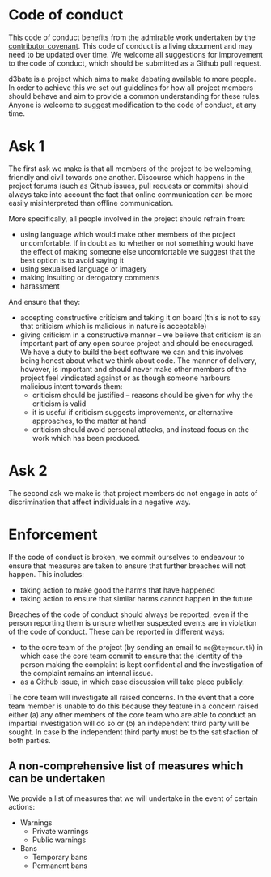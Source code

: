 # Code of conduct
This code of conduct benefits from the admirable work undertaken by the [contributor covenant](https://contributor-covenant.org). This code of conduct is a living document and may need to be updated over time. We welcome all suggestions for improvement to the code of conduct, which should be submitted as a Github pull request.

d3bate is a project which aims to make debating available to more people. In order to achieve this we set out guidelines for how all project members should behave and aim to provide a common understanding for these rules. Anyone is welcome to suggest  modification to the code of conduct, at any time.

# Ask 1
The first ask we make is that all members of the project to be welcoming, friendly and civil towards one another. Discourse which happens in the project forums (such as Github issues, pull requests or commits) should always take into account the fact that online communication can be more easily misinterpreted than offline communication. 

More specifically, all people involved in the project should refrain from:
* using language which would make other members of the project uncomfortable. If in doubt as to whether or not something would have the effect of making someone else uncomfortable we suggest that the best option is to avoid saying it
* using sexualised language or imagery
* making insulting or derogatory comments
* harassment

And ensure that they:
* accepting constructive criticism and taking it on board (this is not to say that criticism which is malicious in nature is acceptable)
* giving criticism in a constructive manner – we believe that criticism is an important part of any open source project and should be encouraged. We have a duty to build the best software we can and this involves being honest about what we think about code. The manner of delivery, however, is important and should never make other members of the project feel vindicated against or as though someone harbours malicious intent towards them:
    * criticism should be justified – reasons should be given for why the criticism is valid
    * it is useful if criticism suggests improvements, or alternative approaches, to the matter at hand
    * criticism should avoid personal attacks, and instead focus on the work which has been produced.


# Ask 2
The second ask we make is that project members do not engage in acts of discrimination that affect individuals in a negative way. 

# Enforcement
If the code of conduct is broken, we commit ourselves to endeavour to ensure that measures are taken to ensure that further breaches will not happen. This includes:
* taking action to make good the harms that have happened
* taking action to ensure that similar harms cannot happen in the future

Breaches of the code of conduct should always be reported, even if the person reporting them is unsure whether suspected events are in violation of the code of conduct. These can be reported in different ways:
* to the core team of the project (by sending an email to `me`@`teymour`.`tk`) in which case the core team commit to ensure that the identity of the person making the complaint is kept confidential and the investigation of the complaint remains an internal issue. 
* as a Github issue, in which case discussion will take place publicly. 

The core team will investigate all raised concerns. In the event that a core team member is unable to do this because they feature in a concern raised either (a) any other members of the core team who are able to conduct an impartial investigation will do so or (b) an independent third party will be sought. In case b the independent third party must be to the satisfaction of both parties. 

## A non-comprehensive list of measures which can be undertaken
We provide a list of measures that we will undertake in the event of certain actions:
* Warnings
    * Private warnings
    * Public warnings
* Bans
    * Temporary bans
    * Permanent bans
